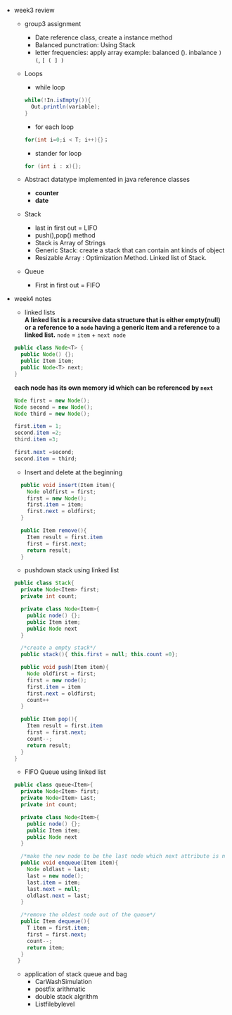 * week3 review
  * group3 assignment
    * Date reference class, create a instance method
    * Balanced punctration: Using Stack
    * letter frequencies: apply array
    example: balanced (). inbalance `) (`, `[ ( ] )`

  * Loops
    * while loop
    ```java
    while(!In.isEmpty()){
      Out.println(variable);
    }
    ```
    * for each loop
    ```java
    for(int i=0;i < T; i++){}；
    ```
    * stander for loop
    ```java
    for (int i : x){};
    ```

  * Abstract datatype
    implemented in java reference classes
    * **counter**
    * **date**
  * Stack
    * last in first out = LIFO
    * push(),pop() method
    * Stack is Array of Strings
    * Generic Stack: create a stack that can contain ant kinds of object
    * Resizable Array : Optimization Method.
  Linked list of Stack.
  * Queue
    * First in first out = FIFO

* week4 notes
  * linked lists     
  **A linked list is a recursive data structure that is either empty(null) or a
   reference to a `node` having a generic item and a reference to a linked list.**
  `node` = `item` + `next node`

  ```java
  public class Node<T> {
    public Node() {};
    public Item item;
    public Node<T> next;
  }
  ```

  **each node has its own memory id which can be referenced by `next`**

  ```java
  Node first = new Node();
  Node second = new Node();
  Node third = new Node();

  first.item = 1;
  second.item =2;
  third.item =3;

  first.next =second;
  second.item = third;
  ```
  * Insert and delete at the beginning
  ```java
    public void insert(Item item){
      Node oldfirst = first;
      first = new Node();
      first.item = item;
      first.next = oldfirst;
    }

    public Item remove(){
      Item result = first.item
      first = first.next;
      return result;
    }
  ```
  * pushdown stack using linked list

  ```java
  public class Stack{
    private Node<Item> first;
    private int count;

    private class Node<Item>{
      public node() {};
      public Item item;
      public Node next
    }

    /*create a empty stack*/
    public stack(){ this.first = null; this.count =0};

    public void push(Item item){
      Node oldfirst = first;
      first = new node();
      first.item = item
      first.next = oldfirst;
      count++
    }

    public Item pop(){
      Item result = first.item
      first = first.next;
      count--;
      return result;
    }
  }
  ```

  * FIFO Queue using linked list

  ```java
  public class queue<Item>{
    private Node<Item> first;
    private Node<Item> Last;
    private int count;

    private class Node<Item>{
      public node() {};
      public Item item;
      public Node next
    }

    /*make the new node to be the last node which next attribute is null*/
    public void enqueue(Item item){
      Node oldlast = last;
      last = new node();
      last.item = item;
      last.next = null;
      oldlast.next = last;
    }

    /*remove the oldest node out of the queue*/
    public Item dequeue(){
      T item = first.item;
      first = first.next;
      count--;
      return item;
    }
   }
   ```
   * application of stack queue and bag
     * CarWashSimulation
     * postfix arithmatic
     * double stack algrithm
     * Listfilebylevel
